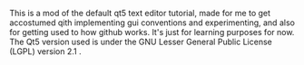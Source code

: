 This is a mod of the default qt5 text editor tutorial, made for me to get accostumed qith implementing gui conventions and experimenting, and also for getting used to how github works. It's just for learning purposes for now. The Qt5 version used is under the GNU Lesser General Public License (LGPL) version 2.1 . 